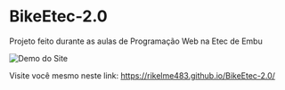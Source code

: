 # BikeEtec-2.0
Projeto feito durante as aulas de Programação Web na Etec de Embu

![Demo do Site](https://github.com/Rikelme483/BikeEtec-2.0/blob/master/Bike%20Etec.gif)

Visite você mesmo neste link: https://rikelme483.github.io/BikeEtec-2.0/
